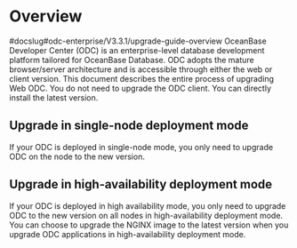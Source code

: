 Overview 
=============================
#docslug#odc-enterprise/V3.3.1/upgrade-guide-overview
OceanBase Developer Center (ODC) is an enterprise-level database development platform tailored for OceanBase Database. ODC adopts the mature browser/server architecture and is accessible through either the web or client version. This document describes the entire process of upgrading Web ODC. You do not need to upgrade the ODC client. You can directly install the latest version. 

Upgrade in single-node deployment mode 
-----------------------------------------------------------

If your ODC is deployed in single-node mode, you only need to upgrade ODC on the node to the new version.

Upgrade in high-availability deployment mode 
-----------------------------------------------------------------

If your ODC is deployed in high availability mode, you only need to upgrade ODC to the new version on all nodes in high-availability deployment mode. You can choose to upgrade the NGINX image to the latest version when you upgrade ODC applications in high-availability deployment mode.

